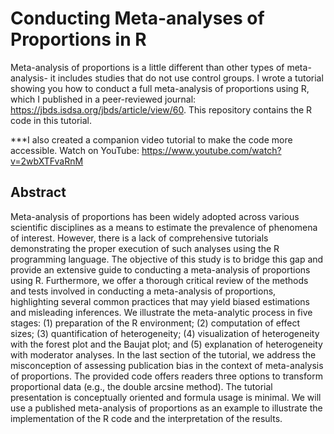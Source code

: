 # Conducting Meta-analyses of Proportions in R
Meta-analysis of proportions is a little different than other types of meta-analysis- it includes studies that do not use control groups. I wrote a tutorial showing you how to conduct a full meta-analysis of proportions using R, which I published in a peer-reviewed journal: https://jbds.isdsa.org/jbds/article/view/60. This repository contains the R code in this tutorial.

***I also created a companion video tutorial to make the code more accessible. Watch on YouTube: https://www.youtube.com/watch?v=2wbXTFvaRnM

## Abstract

Meta-analysis of proportions has been widely adopted across various scientific disciplines as a means to estimate the prevalence of phenomena of interest. However, there is a lack of comprehensive tutorials demonstrating the proper execution of such analyses using the R programming language. The objective of this study is to bridge this gap and provide an extensive guide to conducting a meta-analysis of proportions using R. Furthermore, we offer a thorough critical review of the methods and tests involved in conducting a meta-analysis of proportions, highlighting several common practices that may yield biased estimations and misleading inferences. We illustrate the meta-analytic process in five stages: (1) preparation of the R environment; (2) computation of effect sizes; (3) quantification of heterogeneity; (4) visualization of heterogeneity with the forest plot and the Baujat plot; and (5) explanation of heterogeneity with moderator analyses. In the last section of the tutorial, we address the misconception of assessing publication bias in the context of meta-analysis of proportions. The provided code offers readers three options to transform proportional data (e.g., the double arcsine method). The tutorial presentation is conceptually oriented and formula usage is minimal. We will use a published meta-analysis of proportions as an example to illustrate the implementation of the R code and the interpretation of the results.
